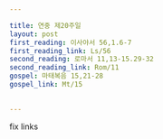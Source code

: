 ```yaml
---

title: 연중 제20주일
layout: post 
first_reading: 이사야서 56,1.6-7
first_reading_link: Ls/56
second_reading: 로마서 11,13-15.29-32
second_reading_link: Rom/11
gospel: 마태복음 15,21-28
gospel_link: Mt/15
 

---
```


fix links
